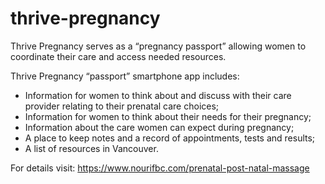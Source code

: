 thrive-pregnancy
================

Thrive Pregnancy serves as a “pregnancy passport” allowing women to coordinate their care and access needed resources.

Thrive Pregnancy “passport” smartphone app includes:

- Information for women to think about and discuss with their care provider relating to their prenatal care choices;
- Information for women to think about their needs for their pregnancy;
- Information about the care women can expect during pregnancy;
- A place to keep notes and a record of appointments, tests and results;
- A list of resources in Vancouver.



For details visit: https://www.nourifbc.com/prenatal-post-natal-massage
